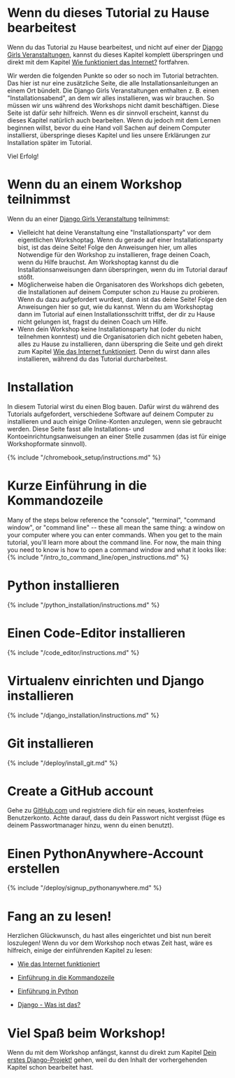 # Wenn du dieses Tutorial zu Hause bearbeitest

Wenn du das Tutorial zu Hause bearbeitest, und nicht auf einer der [Django Girls Veranstaltungen](https://djangogirls.org/events/), kannst du dieses Kapitel komplett überspringen und direkt mit dem Kapitel [Wie funktioniert das Internet?](../how_the_internet_works/README.md) fortfahren.

Wir werden die folgenden Punkte so oder so noch im Tutorial betrachten. Das hier ist nur eine zusätzliche Seite, die alle Installationsanleitungen an einem Ort bündelt. Die Django Girls Veranstaltungen enthalten z. B. einen "Installationsabend", an dem wir alles installieren, was wir brauchen. So müssen wir uns während des Workshops nicht damit beschäftigen. Diese Seite ist dafür sehr hilfreich. Wenn es dir sinnvoll erscheint, kannst du dieses Kapitel natürlich auch bearbeiten. Wenn du jedoch mit dem Lernen beginnen willst, bevor du eine Hand voll Sachen auf deinem Computer installierst, überspringe dieses Kapitel und lies unsere Erklärungen zur Installation später im Tutorial.

Viel Erfolg!

# Wenn du an einem Workshop teilnimmst

Wenn du an einer [Django Girls Veranstaltung](https://djangogirls.org/events/) teilnimmst:

* Vielleicht hat deine Veranstaltung eine "Installationsparty" vor dem eigentlichen Workshoptag. Wenn du gerade auf einer Installationsparty bist, ist das deine Seite! Folge den Anweisungen hier, um alles Notwendige für den Workshop zu installieren, frage deinen Coach, wenn du Hilfe brauchst. Am Workshoptag kannst du die Installationsanweisungen dann überspringen, wenn du im Tutorial darauf stößt.
* Möglicherweise haben die Organisatoren des Workshops dich gebeten, die Installationen auf deinem Computer schon zu Hause zu probieren. Wenn du dazu aufgefordert wurdest, dann ist das deine Seite! Folge den Anweisungen hier so gut, wie du kannst. Wenn du am Workshoptag dann im Tutorial auf einen Installationsschritt triffst, der dir zu Hause nicht gelungen ist, fragst du deinen Coach um Hilfe.
* Wenn dein Workshop keine Installationsparty hat (oder du nicht teilnehmen konntest) und die Organisatorien dich nicht gebeten haben, alles zu Hause zu installieren, dann überspring die Seite und geh direkt zum Kapitel [Wie das Internet funktioniert](../how_the_internet_works/README.md). Denn du wirst dann alles installieren, während du das Tutorial durcharbeitest.

# Installation

In diesem Tutorial wirst du einen Blog bauen. Dafür wirst du während des Tutorials aufgefordert, verschiedene Software auf deinem Computer zu installieren und auch einige Online-Konten anzulegen, wenn sie gebraucht werden. Diese Seite fasst alle Installations- und Kontoeinrichtungsanweisungen an einer Stelle zusammen (das ist für einige Workshopformate sinnvoll).

<!--sec data-title="Chromebook setup (if you're using one)"
data-id="chromebook_setup" data-collapse=true ces--> {% include "/chromebook_setup/instructions.md" %} 

<!--endsec-->

# Kurze Einführung in die Kommandozeile

Many of the steps below reference the "console", "terminal", "command window", or "command line" -- these all mean the same thing: a window on your computer where you can enter commands. When you get to the main tutorial, you'll learn more about the command line. For now, the main thing you need to know is how to open a command window and what it looks like: {% include "/intro_to_command_line/open_instructions.md" %}

# Python installieren

{% include "/python_installation/instructions.md" %}

# Einen Code-Editor installieren

{% include "/code_editor/instructions.md" %}

# Virtualenv einrichten und Django installieren

{% include "/django_installation/instructions.md" %}

# Git installieren

{% include "/deploy/install_git.md" %}

# Create a GitHub account

Gehe zu [GitHub.com](https://www.github.com) und registriere dich für ein neues, kostenfreies Benutzerkonto. Achte darauf, dass du dein Passwort nicht vergisst (füge es deinem Passwortmanager hinzu, wenn du einen benutzt).

# Einen PythonAnywhere-Account erstellen

{% include "/deploy/signup_pythonanywhere.md" %}

# Fang an zu lesen!

Herzlichen Glückwunsch, du hast alles eingerichtet und bist nun bereit loszulegen! Wenn du vor dem Workshop noch etwas Zeit hast, wäre es hilfreich, einige der einführenden Kapitel zu lesen:

* [Wie das Internet funktioniert](../how_the_internet_works/README.md)

* [Einführung in die Kommandozeile](../intro_to_command_line/README.md)

* [Einführung in Python](../python_introduction/README.md)

* [Django - Was ist das?](../django/README.md)

# Viel Spaß beim Workshop!

Wenn du mit dem Workshop anfängst, kannst du direkt zum Kapitel [Dein erstes Django-Projekt!](../django_start_project/README.md) gehen, weil du den Inhalt der vorhergehenden Kapitel schon bearbeitet hast.